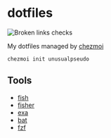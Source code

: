 # dotfiles

![Broken links checks](https://github.com/unusualpseudo/dotfiles/actions/workflows/broken-links-check.yaml/badge.svg)

My dotfiles managed by [chezmoi](https://github.com/twpayne/chezmoi)

```shell
chezmoi init unusualpseudo
```

## Tools

- [fish](https://github.com/fish-shell/fish-shell)
- [fisher](https://github.com/jorgebucaran/fisher)
- [exa](https://github.com/ogham/exa)
- [bat](https://github.com/sharkdp/bat)
- [fzf](https://github.com/junegunn/fzf)

